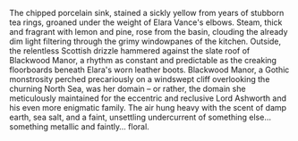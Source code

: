 The chipped porcelain sink, stained a sickly yellow from years of stubborn tea rings, groaned under the weight of Elara Vance's elbows.  Steam, thick and fragrant with lemon and pine, rose from the basin, clouding the already dim light filtering through the grimy windowpanes of the kitchen.  Outside, the relentless Scottish drizzle hammered against the slate roof of Blackwood Manor, a rhythm as constant and predictable as the creaking floorboards beneath Elara's worn leather boots.  Blackwood Manor, a Gothic monstrosity perched precariously on a windswept cliff overlooking the churning North Sea, was her domain – or rather, the domain she meticulously maintained for the eccentric and reclusive Lord Ashworth and his even more enigmatic family.  The air hung heavy with the scent of damp earth, sea salt, and a faint, unsettling undercurrent of something else… something metallic and faintly… floral.
